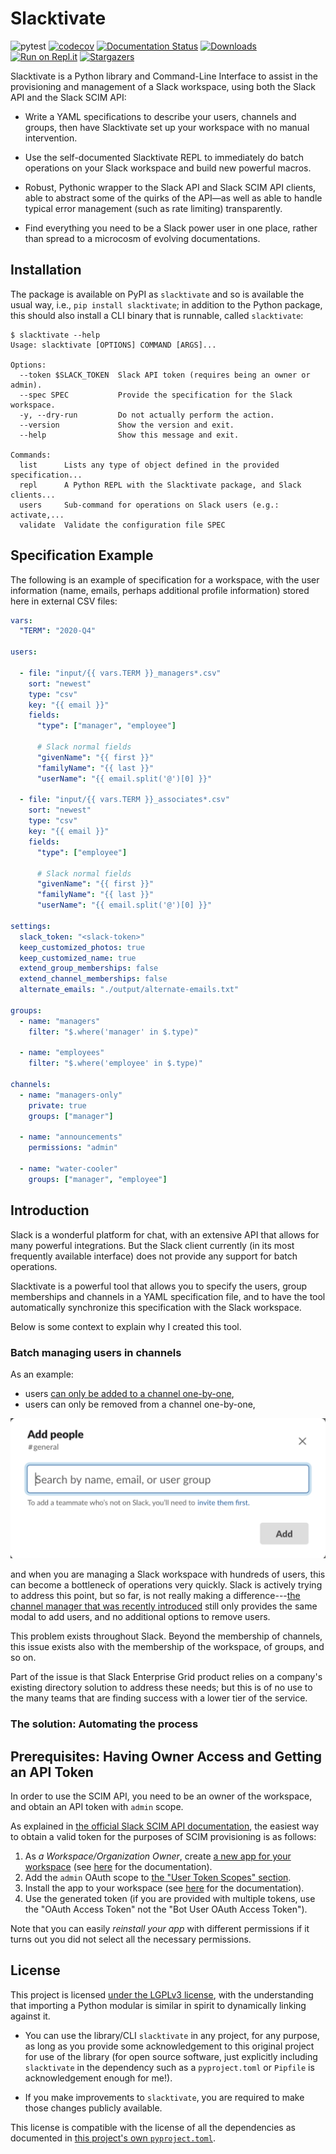 # Slacktivate

![pytest](https://github.com/jlumbroso/slacktivate/workflows/pytest/badge.svg)
 [![codecov](https://codecov.io/gh/jlumbroso/slacktivate/branch/master/graph/badge.svg?token=RCZNE245ZZ)](https://codecov.io/gh/jlumbroso/slacktivate)
 [![Documentation Status](https://readthedocs.org/projects/slacktivate/badge/?version=latest)](https://slacktivate.readthedocs.io/en/latest/?badge=latest)
 [![Downloads](https://pepy.tech/badge/slacktivate)](https://pepy.tech/project/slacktivate)
 [![Run on Repl.it](https://repl.it/badge/github/jlumbroso/slacktivate)](https://repl.it/github/jlumbroso/slacktivate)
 [![Stargazers](https://img.shields.io/github/stars/jlumbroso/slacktivate?style=social)](https://github.com/jlumbroso/slacktivate)


Slacktivate is a Python library and Command-Line Interface
to assist in the provisioning and management of a Slack workspace, using
both the Slack API and the Slack SCIM API:

- Write a YAML specifications to describe your users, channels and groups,
  then have Slacktivate set up your workspace with no manual intervention.
  
- Use the self-documented Slacktivate REPL to immediately do batch operations
  on your Slack workspace and build new powerful macros.

- Robust, Pythonic wrapper to the Slack API and Slack SCIM API clients,
  able to abstract some of the quirks of the API—as well as able to handle
  typical error management (such as rate limiting) transparently.
  
- Find everything you need to be a Slack power user in one place, rather
  than spread to a microcosm of evolving documentations.

## Installation

The package is available on PyPI as `slacktivate` and so is available the
usual way, i.e., `pip install slacktivate`; in addition to the Python package,
this should also install a CLI binary that is runnable, called `slacktivate`:

```
$ slacktivate --help
Usage: slacktivate [OPTIONS] COMMAND [ARGS]...

Options:
  --token $SLACK_TOKEN  Slack API token (requires being an owner or admin).
  --spec SPEC           Provide the specification for the Slack workspace.
  -y, --dry-run         Do not actually perform the action.
  --version             Show the version and exit.
  --help                Show this message and exit.

Commands:
  list      Lists any type of object defined in the provided specification...
  repl      A Python REPL with the Slacktivate package, and Slack clients...
  users     Sub-command for operations on Slack users (e.g.: activate,...
  validate  Validate the configuration file SPEC
```

## Specification Example

The following is an example of specification for a workspace, with the user
information (name, emails, perhaps additional profile information) stored here
in external CSV files:
```yaml
vars:
  "TERM": "2020-Q4"

users:

  - file: "input/{{ vars.TERM }}_managers*.csv"
    sort: "newest"
    type: "csv"
    key: "{{ email }}"
    fields:
      "type": ["manager", "employee"]

      # Slack normal fields
      "givenName": "{{ first }}"
      "familyName": "{{ last }}"
      "userName": "{{ email.split('@')[0] }}"

  - file: "input/{{ vars.TERM }}_associates*.csv"
    sort: "newest"
    type: "csv"
    key: "{{ email }}"
    fields:
      "type": ["employee"]

      # Slack normal fields
      "givenName": "{{ first }}"
      "familyName": "{{ last }}"
      "userName": "{{ email.split('@')[0] }}"

settings:
  slack_token: "<slack-token>"
  keep_customized_photos: true
  keep_customized_name: true
  extend_group_memberships: false
  extend_channel_memberships: false
  alternate_emails: "./output/alternate-emails.txt"

groups:
  - name: "managers"
    filter: "$.where('manager' in $.type)"

  - name: "employees"
    filter: "$.where('employee' in $.type)"

channels:
  - name: "managers-only"
    private: true
    groups: ["manager"]

  - name: "announcements"
    permissions: "admin"

  - name: "water-cooler"
    groups: ["manager", "employee"]
```

## Introduction

Slack is a wonderful platform for chat, with an extensive API that allows for
many powerful integrations. But the Slack client currently (in its most frequently
available interface) does not provide any support for batch operations.

Slacktivate is a powerful tool that allows you to specify the users, group
memberships and channels in a YAML specification file, and to have the tool
automatically synchronize this specification with the Slack workspace.

Below is some context to explain why I created this tool.

### Batch managing users in channels

As an example:
- users [can only be added to a channel one-by-one](https://slack.com/help/articles/201980108-Add-people-to-a-channel),
- users can only be removed from a channel one-by-one,

![Slack modal to add users to a channel as of October 2020](docs/source/_static/slack-screenshots/add-user-to-channel-modal.png)

and when you are managing a Slack workspace with hundreds of users, this can
become a bottleneck of operations very quickly. Slack is actively trying to
address this point, but so far, is not really making a difference---[the
channel manager that was recently introduced](https://slack.com/help/articles/360047512554-Use-channel-management-tools)
still only provides the same modal to add users, and no additional options to remove users.

This problem exists throughout Slack. Beyond the membership of channels, this
issue exists also with the membership of the workspace, of groups, and so on.

Part of the issue is that Slack Enterprise Grid product relies on a
company's existing directory solution to address these needs; but this is
of no use to the many teams that are finding success with a lower tier of
the service. 

### The solution: Automating the process

<to be written>

## Prerequisites: Having Owner Access and Getting an API Token

In order to use the SCIM API, you need to be an owner of the workspace, and obtain an API token with `admin` scope.

As explained in [the official Slack SCIM API documentation](https://api.slack.com/scim#access), the easiest way to obtain a valid token for the purposes of SCIM provisioning is as follows:
1. As *a Workspace/Organization Owner*, create [a new app for your workspace](https://api.slack.com/apps?new_app=1) (see [here](https://api.slack.com/start/overview#creating) for the documentation).
2. Add the `admin` OAuth scope to [the "User Token Scopes" section](https://api.slack.com/authentication/quickstart#configuring).
3. Install the app to your workspace (see [here](https://api.slack.com/start/overview#installing_distributing) for the documentation).
4. Use the generated token (if you are provided with multiple tokens, use the "OAuth Access Token" not the "Bot User OAuth Access Token").

Note that you can easily *reinstall your app* with different permissions if it turns out you did not select all the necessary permissions.


## License

This project is licensed [under the LGPLv3 license](https://www.gnu.org/licenses/lgpl-3.0.en.html),
with the understanding that importing a Python modular is similar in spirit to dynamically linking
against it.

- You can use the library/CLI `slacktivate` in any project, for any purpose,
  as long as you provide some acknowledgement to this original project for
  use of the library (for open source software, just explicitly including
  `slacktivate` in the dependency such as a `pyproject.toml` or `Pipfile`
  is acknowledgement enough for me!).

- If you make improvements to `slacktivate`, you are required to make those
  changes publicly available.

This license is compatible with the license of all the dependencies as
documented in [this project's own `pyproject.toml`](https://github.com/jlumbroso/slacktivate/blob/master/pyproject.toml#L29-L49).
